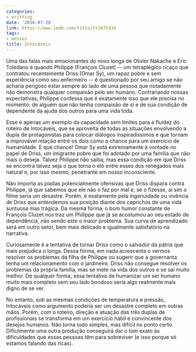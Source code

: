 ```yaml
---
categories:
- writting
date: '2016-07-28'
link: https://www.imdb.com/title/tt1675434
tags:
- movies
title: Intocáveis
---
```


Uma das falas mais emocionantes do novo longa de Olivier Nakache e Eric Toledano é quando Philippe (François Cluzet) -- um tetraplégico ricaço que contratou recentemente Driss (Omar Sy), um rapaz pobre e sem experiência como seu enfermeiro -- é questionado por seu amigo se não acharia perigoso estar sempre ao lado de uma pessoa que notadamente não demonstra qualquer compaixão pelo ser humano. Contrariando nossas expectativas, Philippe confessa que é exatamente isso que ele precisa no momento: de alguém que não tenha compaixão de si e de sua condição de dependente da ajuda dos outros para uma vida toda.

Esse é apenas um exemplo da capacidade sem limites para a fluidez do roteiro de Intocáveis, que se aproveita de todas as situações envolvendo a dupla de protagonistas para colocar diálogos inspiradíssimos e que tornam a improvável relação entre os dois como a chance para um exercício de humanidade. E que chance! Omar Sy está extremamente à vontade no papel de Driss, um imigrante pobre que foi adotado por uma família que não mais o deseja. Talvez Philippe não saiba, mas essa condição em que Driss se encontra talvez seja o que torna o elo entre esses dos renegados mais natural e, por isso mesmo, penetrante em nosso inconsciente.

Não importa as piadas potencialmente ofensivas que Driss dispara contra Philippe, já que sabemos que ele não o faz por mal e, se o fizesse, aí sim o filme seria um desastre. Porém, é exatamente pela ingenuidade ou vivência de Driss que entendemos sua posição diante dos caprichos de uma vida suntuosa mas trágica. Da mesma forma, o bom humor constante de François Cluzet nos traz um Philippe que já se acostumou ao seu estado de dependência, não sendo este o maior problema. Sua curva de aprendizado será em outro setor, bem mais delicado e igualmente satisfatório na narrativa.

Curiosamente é a tentativa de tornar Driss como o salvador da pátria que mais prejudica o longa. Dessa forma, em nada acrescenta o vermos resolver os problemas da filha de Philippe ou sugerir que a governanta tenha um relacionamento com o jardineiro. Driss não consegue resolver os problemas da própria família, mas se mete na vida dos outros e se sai muito melhor. De qualquer forma, essa tentativa de humanizar um ser humano muito mais completo sem seu lado bondoso seria algo realmente mais digno de se ver.

No entanto, sob as mesmas condições de temperatura e pressão, Intocáveis como argumento poderia ser um desastre completo em outras mãos. Porém, com o roteiro, direção e atuação das três duplas de profissionais se transforma em um exercício hábil e convincente dos desejos humanos. Não torna tudo simples, mas difícil no ponto certo. Dificilmente uma outra produção conseguirá dar o tom exato às dificuldades que essas pessoas têm para sobreviver (e isso porque só estamos falando das ricas).

